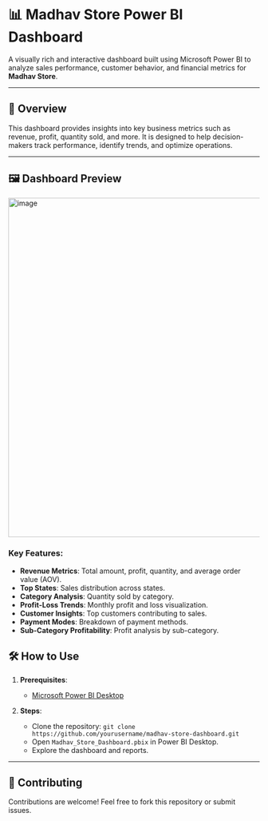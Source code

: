 # 📊 Madhav Store Power BI Dashboard

A visually rich and interactive dashboard built using Microsoft Power BI to analyze sales performance, customer behavior, and financial metrics for **Madhav Store**.

---

## 🚀 Overview

This dashboard provides insights into key business metrics such as revenue, profit, quantity sold, and more. It is designed to help decision-makers track performance, identify trends, and optimize operations.

---

## 🖼️ Dashboard Preview

<img width="679" alt="image" src="https://github.com/user-attachments/assets/aea59f82-480b-4b0a-a6f1-6aef0e7b76fe" />

### Key Features:
- **Revenue Metrics**: Total amount, profit, quantity, and average order value (AOV).
- **Top States**: Sales distribution across states.
- **Category Analysis**: Quantity sold by category.
- **Profit-Loss Trends**: Monthly profit and loss visualization.
- **Customer Insights**: Top customers contributing to sales.
- **Payment Modes**: Breakdown of payment methods.
- **Sub-Category Profitability**: Profit analysis by sub-category.


## 🛠️ How to Use

1. **Prerequisites**:
   - [Microsoft Power BI Desktop](https://powerbi.microsoft.com/desktop/)

2. **Steps**:
   - Clone the repository: `git clone https://github.com/yourusername/madhav-store-dashboard.git`
   - Open `Madhav_Store_Dashboard.pbix` in Power BI Desktop.
   - Explore the dashboard and reports.

---

## 🤝 Contributing

Contributions are welcome! Feel free to fork this repository or submit issues.
